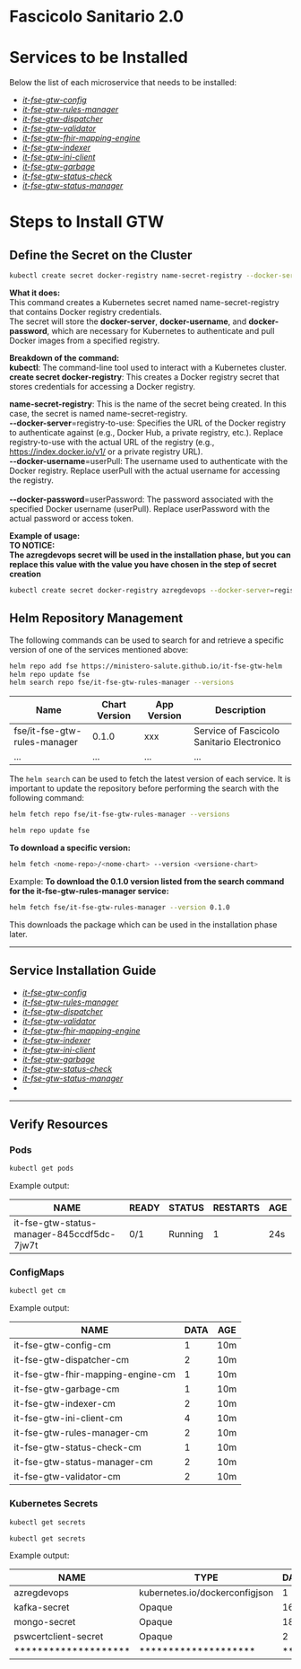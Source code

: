 # Fascicolo Sanitario 2.0

# Services to be Installed

Below the list of each microservice that needs to be installed:

- [*it-fse-gtw-config*](https://github.com/ministero-salute/it-fse-gtw-config)
- [*it-fse-gtw-rules-manager*](https://github.com/ministero-salute/it-fse-gtw-rules-manager)
- [*it-fse-gtw-dispatcher*](https://github.com/ministero-salute/it-fse-gtw-dispatcher)
- [*it-fse-gtw-validator*](https://github.com/ministero-salute/it-fse-gtw-validator)
- [*it-fse-gtw-fhir-mapping-engine*](https://github.com/ministero-salute/it-fse-gtw-fhir-mapping-engine)
- [*it-fse-gtw-indexer*](https://github.com/ministero-salute/it-fse-gtw-indexer)
- [*it-fse-gtw-ini-client*](https://github.com/ministero-salute/it-fse-gtw-ini-client)
- [*it-fse-gtw-garbage*](https://github.com/ministero-salute/it-fse-gtw-garbage)
- [*it-fse-gtw-status-check*](https://github.com/ministero-salute/it-fse-gtw-status-check)
- [*it-fse-gtw-status-manager*](https://github.com/ministero-salute/it-fse-gtw-status-manager)

# Steps to Install GTW

## Define the Secret on the Cluster

```bash
kubectl create secret docker-registry name-secret-registry --docker-server=registry-to-use --docker-username=userPull --docker-password=userPassword
```

**What it does:**<br>
This command creates a Kubernetes secret named name-secret-registry that contains Docker registry credentials.<br>
The secret will store the **docker-server**, **docker-username**, and **docker-password**, which are necessary for Kubernetes to authenticate and pull Docker images from a specified registry.<br>

**Breakdown of the command:**<br>
**kubectl**: The command-line tool used to interact with a Kubernetes cluster.<br>
**create secret docker-registry**: This creates a Docker registry secret that stores credentials for accessing a Docker registry.<br>

**name-secret-registry**: This is the name of the secret being created. In this case, the secret is named name-secret-registry.<br>
**--docker-server**=registry-to-use: Specifies the URL of the Docker registry to authenticate against (e.g., Docker Hub, a private registry, etc.). Replace registry-to-use with the actual URL of the registry (e.g., https://index.docker.io/v1/ or a private registry URL).<br>
**--docker-username**=userPull: The username used to authenticate with the Docker registry. Replace userPull with the actual username for accessing the registry.<br><br>
**--docker-password**=userPassword: The password associated with the specified Docker username (userPull). Replace userPassword with the actual password or access token.

**Example of usage:**<br>
**TO NOTICE:** <br>
**The azregdevops secret will be used in the installation phase, but you can replace this value with the value you have chosen in the step of secret creation**

```bash
kubectl create secret docker-registry azregdevops --docker-server=registry-to-use --docker-username=userPull --docker-password=userPassword
```

## Helm Repository Management

The following commands can be used to search for and retrieve a specific version of one of the services mentioned above:

```bash
helm repo add fse https://ministero-salute.github.io/it-fse-gtw-helm
helm repo update fse
helm search repo fse/it-fse-gtw-rules-manager --versions
```

| Name                        | Chart Version | App Version | Description                              |
|-----------------------------|---------------|-------------|------------------------------------------|
| fse/it-fse-gtw-rules-manager | 0.1.0         | xxx       | Service of Fascicolo Sanitario Electronico |
| ...                         | ...           | ...         | ...                                      |

The ```helm search``` can be used to fetch the latest version of each service.
It is important to update the repository before performing the search with the following command:

```bash
helm fetch repo fse/it-fse-gtw-rules-manager --versions
```

```bash
helm repo update fse
```


**To download a specific version:**
```bash
helm fetch <nome-repo>/<nome-chart> --version <versione-chart> 
```

Example:
**To download the 0.1.0 version listed from the search command for the it-fse-gtw-rules-manager service:**
```bash
helm fetch fse/it-fse-gtw-rules-manager --version 0.1.0
```
This downloads the package which can be used in the installation phase later.

---
## Service Installation Guide 

- [*it-fse-gtw-config*](it-fse-gtw-config/installation-guide.md)
- [*it-fse-gtw-rules-manager*](https://github.com/ministero-salute/it-fse-gtw-rules-manager)
- [*it-fse-gtw-dispatcher*](https://github.com/ministero-salute/it-fse-gtw-dispatcher)
- [*it-fse-gtw-validator*](https://github.com/ministero-salute/it-fse-gtw-validator)
- [*it-fse-gtw-fhir-mapping-engine*](https://github.com/ministero-salute/it-fse-gtw-fhir-mapping-engine)
- [*it-fse-gtw-indexer*](https://github.com/ministero-salute/it-fse-gtw-indexer)
- [*it-fse-gtw-ini-client*](https://github.com/ministero-salute/it-fse-gtw-ini-client)
- [*it-fse-gtw-garbage*](https://github.com/ministero-salute/it-fse-gtw-garbage)
- [*it-fse-gtw-status-check*](https://github.com/ministero-salute/it-fse-gtw-status-check)
- [*it-fse-gtw-status-manager*](https://github.com/ministero-salute/it-fse-gtw-status-manager)
- 
---

## Verify Resources

### Pods

```bash
kubectl get pods
```

Example output:

| NAME                                      | READY | STATUS  | RESTARTS | AGE |
|-------------------------------------------|-------|---------|----------|-----|
| it-fse-gtw-status-manager-845ccdf5dc-7jw7t | 0/1   | Running | 1        | 24s |

### ConfigMaps

```bash
kubectl get cm
```

Example output:

| NAME                              | DATA | AGE |
|-----------------------------------|------|-----|
|it-fse-gtw-config-cm               | 1    | 10m |
|it-fse-gtw-dispatcher-cm           | 2    | 10m |
|it-fse-gtw-fhir-mapping-engine-cm  | 1    | 10m |
|it-fse-gtw-garbage-cm              | 1    | 10m |
|it-fse-gtw-indexer-cm              | 2    | 10m |
|it-fse-gtw-ini-client-cm           | 4    | 10m |
|it-fse-gtw-rules-manager-cm        | 2    | 10m |
|it-fse-gtw-status-check-cm         | 1    | 10m |
|it-fse-gtw-status-manager-cm       | 2    | 10m |
|it-fse-gtw-validator-cm            | 2    | 10m |


### Kubernetes Secrets

```bash
kubectl get secrets
```

```bash
kubectl get secrets
```

Example output:


| NAME                     | TYPE                                | DATA | AGE  |
|--------------------------|-------------------------------------|------|------|
| azregdevops               | kubernetes.io/dockerconfigjson     | 1    | 14d  |
| kafka-secret              | Opaque                              | 16   | 111m |
| mongo-secret              | Opaque                              | 18   | 111m |
| pswcertclient-secret      | Opaque                              | 2    | 111m |
| ********************      | ********************                | ***  | *** |
```
